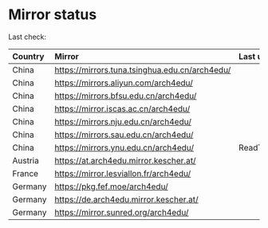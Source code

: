 <script src="./time.js"></script>
# Mirror status
Last check: <script type="text/javascript">localize(1688660864.2330978);</script>

|Country|Mirror|Last update|
|:------|:-----|:----------|
|China|https://mirrors.tuna.tsinghua.edu.cn/arch4edu/|<script type="text/javascript">localize(1688625372);</script>|
|China|https://mirrors.aliyun.com/arch4edu/|<script type="text/javascript">localize(1688539009);</script>|
|China|https://mirrors.bfsu.edu.cn/arch4edu/|<script type="text/javascript">localize(1688625372);</script>|
|China|https://mirror.iscas.ac.cn/arch4edu/|<script type="text/javascript">localize(1688625372);</script>|
|China|https://mirrors.nju.edu.cn/arch4edu/|<script type="text/javascript">localize(1688539009);</script>|
|China|https://mirrors.sau.edu.cn/arch4edu/|<script type="text/javascript">localize(1688625372);</script>|
|China|https://mirrors.ynu.edu.cn/arch4edu/|ReadTimeout|
|Austria|https://at.arch4edu.mirror.kescher.at/|<script type="text/javascript">localize(1688625372);</script>|
|France|https://mirror.lesviallon.fr/arch4edu/|<script type="text/javascript">localize(1688625372);</script>|
|Germany|https://pkg.fef.moe/arch4edu/|<script type="text/javascript">localize(1688625372);</script>|
|Germany|https://de.arch4edu.mirror.kescher.at/|<script type="text/javascript">localize(1688625372);</script>|
|Germany|https://mirror.sunred.org/arch4edu/|<script type="text/javascript">localize(1688625372);</script>|

<script src="./tablefilter/tablefilter.js"></script>
<script src="./table.js"></script>